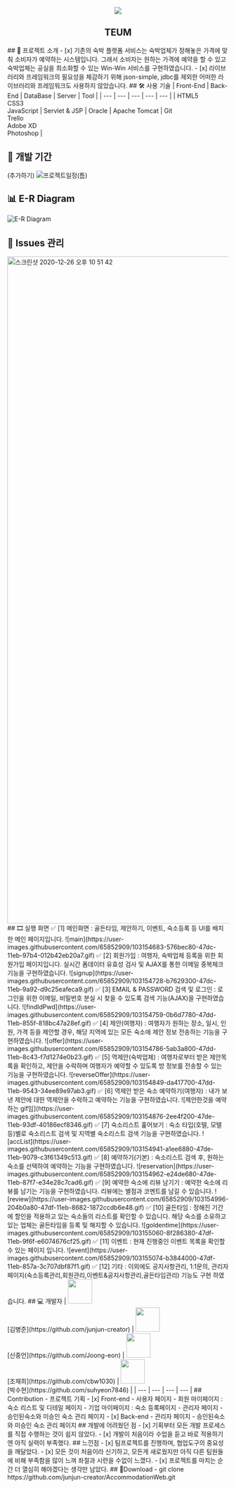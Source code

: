 <p align="center">
<img align="center" style="margin:0 auto;" src="https://user-images.githubusercontent.com/65852909/103152129-35686f00-47c8-11eb-82b4-a27dfd80ff37.png"/>
  <h2 align="center">TEUM</h2>
</p>
## 📑 프로젝트 소개
  - [x] 기존의 숙박 플랫폼 서비스는 숙박업체가 정해놓은 가격에 맞춰 소비자가 예약하는 시스템입니다.  
    그래서 소비자는 원하는 가격에 예약을 할 수 있고 숙박업체는 공실을 최소화할 수 있는 Win-Win 서비스를 구현하였습니다.
  - [x] 라이브러리와 프레임워크의 필요성을 체감하기 위해 json-simple, jdbc를 제외한 어떠한 라이브러리와 프레임워크도 사용하지 않았습니다.
## 🛠 사용 기술
| Front-End | Back-End | DataBase | Server | Tool |
| --- | --- | --- | --- | --- |
| HTML5<br>CSS3<br>JavaScript | Servlet & JSP | Oracle | Apache Tomcat | Git<br>Trello<br>Adobe XD<br>Photoshop |

## 📅 개발 기간
(추가하기)
![프로젝트일정(틈)](https://user-images.githubusercontent.com/65852909/103269952-44366800-49fa-11eb-9bb9-7e3f6c3d4e8a.png)

## 📊 E-R Diagram
![E-R Diagram](https://user-images.githubusercontent.com/65852909/103152482-c12fca80-47cb-11eb-8748-09a80007ecdf.png)
## 📖 Issues 관리
<img width="1516" alt="스크린샷 2020-12-26 오후 10 51 42" src="https://user-images.githubusercontent.com/65852909/103152604-00aae680-47cd-11eb-9923-6960d38b75a1.png">
## 🎞 실행 화면
✅ [1] 메인화면 : 골든타임, 제안하기, 이벤트, 숙소등록 등 UI를 배치한 메인 페이지입니다.
![main](https://user-images.githubusercontent.com/65852909/103154683-576bec80-47dc-11eb-97b4-012b42eb20a7.gif)
✅ [2] 회원가입 : 여행자, 숙박업체 등록을 위한 회원가입 페이지입니다. 실시간 폼데이터 유효성 검사 및 AJAX를 통한 이메일 중복체크 기능을 구현하였습니다.
![signup](https://user-images.githubusercontent.com/65852909/103154728-b7629300-47dc-11eb-9a92-d9c25eafeca9.gif)
✅ [3] EMAIL & PASSWORD 검색 및 로그인 : 로그인을 위한 이메일, 비밀번호 분실 시 찾을 수 있도록 검색 기능(AJAX)을 구현하였습니다.
![findIdPwd](https://user-images.githubusercontent.com/65852909/103154759-0b6d7780-47dd-11eb-855f-818bc47a28ef.gif)
✅ [4] 제안(여행자) : 여행자가 원하는 장소, 일시, 인원, 가격 등을 제안할 경우, 해당 지역에 있는 모든 숙소에 제안 정보 전송하는 기능을 구현하였습니다.
![offer](https://user-images.githubusercontent.com/65852909/103154786-5ab3a800-47dd-11eb-8c43-f7d1274e0b23.gif)
✅ [5] 역제안(숙박업체) : 여행자로부터 받은 제안목록을 확인하고, 제안을 수락하며 여행자가 예약할 수 있도록 방 정보를 전송할 수 있는 기능을 구현하였습니다.
![reverseOffer](https://user-images.githubusercontent.com/65852909/103154849-da417700-47dd-11eb-9543-34ee89e97ab3.gif)
✅ [6] 역제안 받은 숙소 예약하기(여행자) : 내가 보낸 제안에 대한 역제안을 수락하고 예약하는 기능을 구현하였습니다.
![제안한것을 예약하는 gif임](https://user-images.githubusercontent.com/65852909/103154876-2ee4f200-47de-11eb-93df-40186ecf8346.gif)
✅ [7] 숙소리스트 훑어보기 : 숙소 타입(호텔, 모텔 등)별로 숙소리스트 검색 및 지역별 숙소리스트 검색 기능을 구현하였습니다.
![accList](https://user-images.githubusercontent.com/65852909/103154941-a1ee6880-47de-11eb-9079-c3f61349c513.gif)
✅ [8] 예약하기(기본) : 숙소리스트 검색 후, 원하는 숙소를 선택하여 예약하는 기능을 구현하였습니다.
![reservation](https://user-images.githubusercontent.com/65852909/103154962-e24de680-47de-11eb-87f7-e34e28c7cad6.gif)
✅ [9] 예약한 숙소에 리뷰 남기기 : 예약한 숙소에 리뷰를 남기는 기능을 구현하였습니다. 리뷰에는 별점과 코멘트를 남길 수 있습니다.
![review](https://user-images.githubusercontent.com/65852909/103154996-204b0a80-47df-11eb-8682-1872ccdb6e48.gif)
✅ [10] 골든타임 : 정해진 기간에 할인을 적용하고 있는 숙소들의 리스트를 확인할 수 있습니다. 해당 숙소를 소유하고있는 업체는 골든타임을 등록 및 해지할 수 있습니다.
![goldentime](https://user-images.githubusercontent.com/65852909/103155060-8f286380-47df-11eb-9f6f-e6074676cf25.gif)
✅ [11] 이벤트 : 현재 진행중인 이벤트 목록을 확인할 수 있는 페이지 입니다.
![event](https://user-images.githubusercontent.com/65852909/103155074-b3844000-47df-11eb-857a-3c707dbf87f1.gif)
✅ [12] 기타 : 이외에도 공지사항관리, 1:1문의, 관리자페이지(숙소등록관리,회원관리,이벤트&공지사항관리,골든타임관리) 기능도 구현 하였습니다.
## 💻 개발자
| <img src="https://avatars3.githubusercontent.com/u/65852909?s=400&u=8f18e9a8e35f4ea10e050c12d56c9c971e02eb4d&v=4" width="55" height="55"><br>[김병준](https://github.com/junjun-creator) | <img src="https://avatars2.githubusercontent.com/u/64012038?s=400&u=c1bf92ce021077a9d78d8418315c938e797fb238&v=4" width="55" height="55"><br>[신중언](https://github.com/Joong-eon) | <img src="https://avatars1.githubusercontent.com/u/40957996?s=400&u=df7fd20ae5c0afb399738e9b00fb770bea02d4b3&v=4" width="55" height="55"><br>[조재희](https://github.com/cbw1030) | <img src="https://avatars3.githubusercontent.com/u/73815879?s=400&v=4" width="55" height="55"><br>[박수현](https://github.com/suhyeon7846) |
| --- | --- | --- | --- |
## Contribution
  - 프로젝트 기획
  - [x] Front-end
    - 사용자 페이지
      - 회원 마이페이지 : 숙소 리스트 및 디테일 페이지
      - 기업 마이페이지 : 숙소 등록페이지
    - 관리자 페이지
      - 승인된숙소와 미승인 숙소 관리 페이지
  - [x] Back-end
    - 관리자 페이지
      - 승인된숙소와 미승인 숙소 관리 페이지
## 개발에 어려웠던 점
  - [x] 기획부터 모든 개발 프로세스를 직접 수행하는 것이 쉽지 않았다.
  - [x] 개발이 처음이라 수업을 듣고 바로 적용하기엔 아직 실력이 부족했다.
## 느낀점
  - [x] 팀프로젝트를 진행하며, 협업도구의 중요성을 깨달았다.
  - [x] 모든 것이 처음이라 신기하고, 모든게 새로웠지만 아직 다른 팀원들에 비해 부족함을 많이 느껴 좌절과 시련을 수없이 느꼈다.
  - [x] 프로젝트를 마치는 순간 더 열심히 해야겠다는 생각만 남았다.
## 💼Download
  - git clone https://github.com/junjun-creator/AccommodationWeb.git
